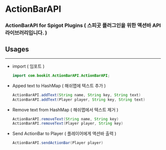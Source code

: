 # ActionBarAPI

### ActionBarAPI for Spigot Plugins (   스피곳 플러그인을 위한 액션바 API 라이브러리입니다.   )



## Usages
***
* import ( 임포트 )

  ```java
  import com.bookit.ActionBarAPI.ActionBarAPI;
  ```

* Apped text to HashMap ( 해쉬맵에 텍스트 추가 )

  ```java
  ActionBarAPI.addText(String name, String key, String text)
  ActionBarAPI.addText(Player player, String key, String text)
  ```

* Remove text from HashMap (  해쉬맵에서 텍스트 제거 )

  ```java
  ActionBarAPI.removeText(String name, String key)
  ActionBarAPI.removeText(Player player, String key)
  ```

* Send ActionBar to Player ( 플레이어에게 액션바 출력 )

  ```java
  ActionBarAPI.sendActionBar(Player player)
  ```
